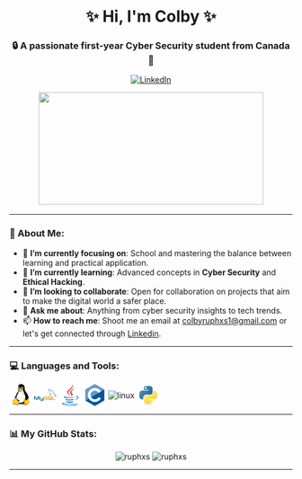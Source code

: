 <h1 align="center">✨ Hi, I'm Colby ✨</h1>
<h3 align="center">🔒 A passionate first-year Cyber Security student from Canada 🍁</h3>



<p align="center">
  <a href="https://linkedin.com/in/colbynu" target="blank">
    <img src="https://img.shields.io/badge/-LinkedIn-%230A66C2.svg?&style=for-the-badge&logo=LinkedIn&logoColor=white" alt="LinkedIn"/>
  </a>
</p>

<div align="center">
  <img src="https://media1.giphy.com/media/v1.Y2lkPTc5MGI3NjExMDNmaGI5ajZzbzF0amNmdXR4anJtb2tldnhiYzN3N2s1NjUwdW9tYiZlcD12MV9pbnRlcm5hbF9naWZfYnlfaWQmY3Q9Zw/B4dt6rXq6nABilHTYM/giphy.gif" width="400" height="200"/>
</div>

---

### 🚀 About Me:
- 🔭 **I’m currently focusing on**: School and mastering the balance between learning and practical application.
- 🌱 **I’m currently learning**: Advanced concepts in **Cyber Security** and **Ethical Hacking**.
- 👯 **I’m looking to collaborate**: Open for collaboration on projects that aim to make the digital world a safer place.
- 💬 **Ask me about**: Anything from cyber security insights to tech trends.
- 📫 **How to reach me**: Shoot me an email at colbyruphxs1@gmail.com or let's get connected through [Linkedin](https://linkedin.com/in/colbynu).

---

### 💻 Languages and Tools:

<div>
  <!-- Icons -->
  <img align="center" src="https://raw.githubusercontent.com/devicons/devicon/master/icons/linux/linux-original.svg" alt="linux" width="40" height="40"/>
  <img align="center" src="https://raw.githubusercontent.com/devicons/devicon/master/icons/mysql/mysql-original-wordmark.svg" alt="linux" width="40" height="40"/>
  <img align="center" src="https://raw.githubusercontent.com/devicons/devicon/master/icons/java/java-original.svg" alt="linux" width="40" height="40"/>
  <img align="center" src="https://raw.githubusercontent.com/devicons/devicon/master/icons/c/c-original.svg" alt="linux" width="40" height="40"/>
  <img align="center" src="https://download.blender.org/branding/community/blender_community_badge_white.svg" alt="linux" width="40" height="40"/>
  <img align="center" src="https://raw.githubusercontent.com/devicons/devicon/master/icons/python/python-original.svg" alt="python" width="40" height="40"/>

</div>

---

### 📊 My GitHub Stats:

<div align="center">
  <img src="https://github-readme-stats.vercel.app/api/top-langs?username=ruphxs&show_icons=true&theme=algolia&hide_border=true&locale=en&layout=compact" alt="ruphxs"/>
  <img src="https://github-readme-stats.vercel.app/api?username=ruphxs&show_icons=true&theme=algolia&hide_border=true" alt="ruphxs"/>
</div>

---

